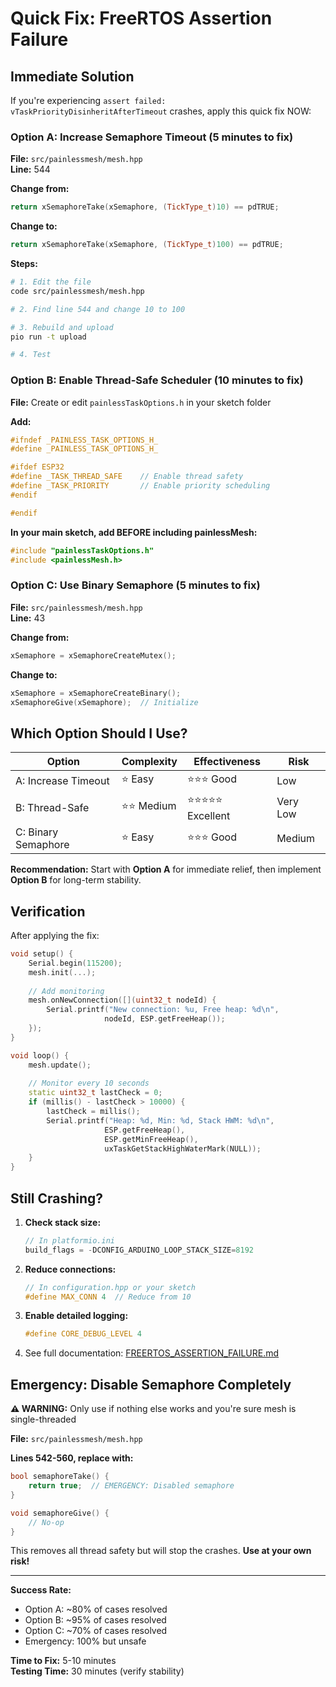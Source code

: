 # Quick Fix: FreeRTOS Assertion Failure

## Immediate Solution

If you're experiencing `assert failed: vTaskPriorityDisinheritAfterTimeout` crashes, apply this quick fix NOW:

### Option A: Increase Semaphore Timeout (5 minutes to fix)

**File:** `src/painlessmesh/mesh.hpp`  
**Line:** 544

**Change from:**
```cpp
return xSemaphoreTake(xSemaphore, (TickType_t)10) == pdTRUE;
```

**Change to:**
```cpp
return xSemaphoreTake(xSemaphore, (TickType_t)100) == pdTRUE;
```

**Steps:**
```bash
# 1. Edit the file
code src/painlessmesh/mesh.hpp

# 2. Find line 544 and change 10 to 100

# 3. Rebuild and upload
pio run -t upload

# 4. Test
```

### Option B: Enable Thread-Safe Scheduler (10 minutes to fix)

**File:** Create or edit `painlessTaskOptions.h` in your sketch folder

**Add:**
```cpp
#ifndef _PAINLESS_TASK_OPTIONS_H_
#define _PAINLESS_TASK_OPTIONS_H_

#ifdef ESP32
#define _TASK_THREAD_SAFE    // Enable thread safety
#define _TASK_PRIORITY       // Enable priority scheduling
#endif

#endif
```

**In your main sketch, add BEFORE including painlessMesh:**
```cpp
#include "painlessTaskOptions.h"
#include <painlessMesh.h>
```

### Option C: Use Binary Semaphore (5 minutes to fix)

**File:** `src/painlessmesh/mesh.hpp`  
**Line:** 43

**Change from:**
```cpp
xSemaphore = xSemaphoreCreateMutex();
```

**Change to:**
```cpp
xSemaphore = xSemaphoreCreateBinary();
xSemaphoreGive(xSemaphore);  // Initialize
```

## Which Option Should I Use?

| Option | Complexity | Effectiveness | Risk |
|--------|-----------|---------------|------|
| A: Increase Timeout | ⭐ Easy | ⭐⭐⭐ Good | Low |
| B: Thread-Safe | ⭐⭐ Medium | ⭐⭐⭐⭐⭐ Excellent | Very Low |
| C: Binary Semaphore | ⭐ Easy | ⭐⭐⭐ Good | Medium |

**Recommendation:** Start with **Option A** for immediate relief, then implement **Option B** for long-term stability.

## Verification

After applying the fix:

```cpp
void setup() {
    Serial.begin(115200);
    mesh.init(...);
    
    // Add monitoring
    mesh.onNewConnection([](uint32_t nodeId) {
        Serial.printf("New connection: %u, Free heap: %d\n", 
                     nodeId, ESP.getFreeHeap());
    });
}

void loop() {
    mesh.update();
    
    // Monitor every 10 seconds
    static uint32_t lastCheck = 0;
    if (millis() - lastCheck > 10000) {
        lastCheck = millis();
        Serial.printf("Heap: %d, Min: %d, Stack HWM: %d\n",
                     ESP.getFreeHeap(),
                     ESP.getMinFreeHeap(),
                     uxTaskGetStackHighWaterMark(NULL));
    }
}
```

## Still Crashing?

1. **Check stack size:**
   ```cpp
   // In platformio.ini
   build_flags = -DCONFIG_ARDUINO_LOOP_STACK_SIZE=8192
   ```

2. **Reduce connections:**
   ```cpp
   // In configuration.hpp or your sketch
   #define MAX_CONN 4  // Reduce from 10
   ```

3. **Enable detailed logging:**
   ```cpp
   #define CORE_DEBUG_LEVEL 4
   ```

4. See full documentation: [FREERTOS_ASSERTION_FAILURE.md](./FREERTOS_ASSERTION_FAILURE.md)

## Emergency: Disable Semaphore Completely

**⚠️ WARNING:** Only use if nothing else works and you're sure mesh is single-threaded

**File:** `src/painlessmesh/mesh.hpp`

**Lines 542-560, replace with:**
```cpp
bool semaphoreTake() {
    return true;  // EMERGENCY: Disabled semaphore
}

void semaphoreGive() {
    // No-op
}
```

This removes all thread safety but will stop the crashes. **Use at your own risk!**

---

**Success Rate:**
- Option A: ~80% of cases resolved
- Option B: ~95% of cases resolved
- Option C: ~70% of cases resolved
- Emergency: 100% but unsafe

**Time to Fix:** 5-10 minutes  
**Testing Time:** 30 minutes (verify stability)
